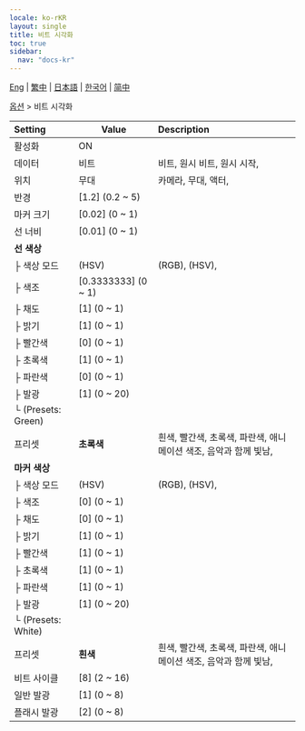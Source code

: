 ```yaml
---
locale: ko-rKR
layout: single
title: 비트 시각화
toc: true
sidebar:
  nav: "docs-kr"
---
```

[Eng](/dancexr/menu/2025.4/stage/beats_visualizer) | [繁中](/tw/dancexr/menu/2025.4/stage/beats_visualizer) | [日本語](/jp/dancexr/menu/2025.4/stage/beats_visualizer) | [한국어](/kr/dancexr/menu/2025.4/stage/beats_visualizer) | [简中](/zh/dancexr/menu/2025.4/stage/beats_visualizer)

[옵션](../menu#옵션) > 비트 시각화



| Setting | Value | Description |
| :--- | --- | :--- |
| 활성화 | ON | 
| 데이터 | 비트 | 비트, 원시 비트, 원시 시작, 
| 위치 | 무대 | 카메라, 무대, 액터, 
| 반경 | [1.2] (0.2 ~ 5) | 
| 마커 크기 | [0.02] (0 ~ 1) | 
| 선 너비 | [0.01] (0 ~ 1) | 
| **선 색상** | | 
| ├ 색상 모드 | (HSV) | (RGB), (HSV), 
| ├ 색조 | [0.3333333] (0 ~ 1) | 
| ├ 채도 | [1] (0 ~ 1) | 
| ├ 밝기 | [1] (0 ~ 1) | 
| ├ 빨간색 | [0] (0 ~ 1) | 
| ├ 초록색 | [1] (0 ~ 1) | 
| ├ 파란색 | [0] (0 ~ 1) | 
| ├ 발광 | [1] (0 ~ 20) | 
| └ (Presets: Green) || 
|   프리셋 | **초록색** | 흰색, 빨간색, 초록색, 파란색, 애니메이션 색조, 음악과 함께 빛남,  |
| **마커 색상** | | 
| ├ 색상 모드 | (HSV) | (RGB), (HSV), 
| ├ 색조 | [0] (0 ~ 1) | 
| ├ 채도 | [0] (0 ~ 1) | 
| ├ 밝기 | [1] (0 ~ 1) | 
| ├ 빨간색 | [1] (0 ~ 1) | 
| ├ 초록색 | [1] (0 ~ 1) | 
| ├ 파란색 | [1] (0 ~ 1) | 
| ├ 발광 | [1] (0 ~ 20) | 
| └ (Presets: White) || 
|   프리셋 | **흰색** | 흰색, 빨간색, 초록색, 파란색, 애니메이션 색조, 음악과 함께 빛남,  |
| 비트 사이클 | [8] (2 ~ 16) | 
| 일반 발광 | [1] (0 ~ 8) | 
| 플래시 발광 | [2] (0 ~ 8) | 
